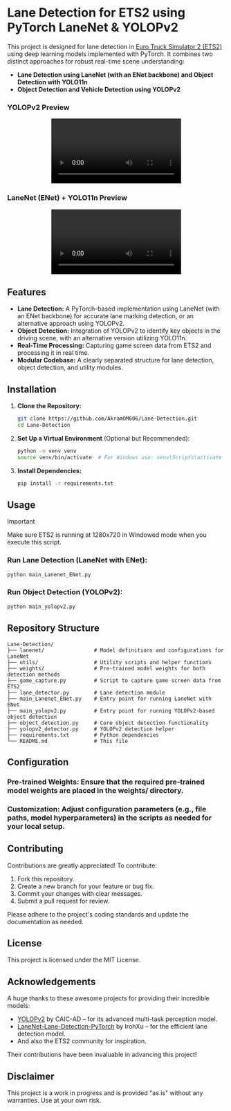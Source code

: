 # Lane Detection for ETS2 using PyTorch LaneNet & YOLOPv2

This project is designed for lane detection in [Euro Truck Simulator 2 (ETS2)](https://store.steampowered.com/app/227300/Euro_Truck_Simulator_2/) using deep learning models implemented with PyTorch. It combines two distinct approaches for robust real-time scene understanding:
- **Lane Detection using LaneNet (with an ENet backbone) and Object Detection with YOLO11n**
- **Object Detection and Vehicle Detection using YOLOPv2**

### YOLOPv2 Preview
<p align="center">
   <video src="https://github.com/user-attachments/assets/0c8163ea-4d15-4092-aec0-a8da361e1189" controls></video>
</p>

### LaneNet (ENet) + YOLO11n Preview
<p align="center">
   <video src="https://github.com/user-attachments/assets/be79d4ce-5875-4474-8a18-65122f50bbc6" controls></video>
</p>

## Features

- **Lane Detection:** A PyTorch-based implementation using LaneNet (with an ENet backbone) for accurate lane marking detection, or an alternative approach using YOLOPv2.
- **Object Detection:** Integration of YOLOPv2 to identify key objects in the driving scene, with an alternative version utilizing YOLO11n.
- **Real-Time Processing:** Capturing game screen data from ETS2 and processing it in real time.
- **Modular Codebase:** A clearly separated structure for lane detection, object detection, and utility modules.

## Installation

1. **Clone the Repository:**
   ```bash
   git clone https://github.com/AkramOM606/Lane-Detection.git
   cd Lane-Detection
2. **Set Up a Virtual Environment** (Optional but Recommended):
   ```bash
   python -m venv venv
   source venv/bin/activate  # For Windows use: venv\Scripts\activate
   ```
3. **Install Dependencies:**
   ```bash
   pip install -r requirements.txt
   ```

## Usage

> [!IMPORTANT]
> Make sure ETS2 is running at 1280x720 in Windowed mode when you execute this script.

### Run Lane Detection (LaneNet with ENet):

```bash
python main_Lanenet_ENet.py
```

### Run Object Detection (YOLOPv2):

```bash
python main_yolopv2.py
```

## Repository Structure
```
Lane-Detection/
├── lanenet/                # Model definitions and configurations for LaneNet
├── utils/                  # Utility scripts and helper functions
├── weights/                # Pre-trained model weights for both detection methods
├── game_capture.py         # Script to capture game screen data from ETS2
├── lane_detector.py        # Lane detection module
├── main_Lanenet_ENet.py    # Entry point for running LaneNet with ENet
├── main_yolopv2.py         # Entry point for running YOLOPv2-based object detection
├── object_detection.py     # Core object detection functionality
├── yolopv2_detector.py     # YOLOPv2 detection helper
├── requirements.txt        # Python dependencies
└── README.md               # This file
```

## Configuration
### Pre-trained Weights: Ensure that the required pre-trained model weights are placed in the weights/ directory.
### Customization: Adjust configuration parameters (e.g., file paths, model hyperparameters) in the scripts as needed for your local setup.

## Contributing
Contributions are greatly appreciated! To contribute:

1. Fork this repository.
2. Create a new branch for your feature or bug fix.
3. Commit your changes with clear messages.
4. Submit a pull request for review.

Please adhere to the project's coding standards and update the documentation as needed.

## License
This project is licensed under the MIT License.

## Acknowledgements
A huge thanks to these awesome projects for providing their incredible models:

- [YOLOPv2](https://github.com/CAIC-AD/YOLOPv2) by CAIC-AD – for its advanced multi-task perception model.
- [LaneNet-Lane-Detection-PyTorch](https://github.com/IrohXu/lanenet-lane-detection-pytorch) by IrohXu – for the efficient lane detection model.
- And also the ETS2 community for inspiration.

Their contributions have been invaluable in advancing this project!

## Disclaimer
This project is a work in progress and is provided "as is" without any warranties. Use at your own risk.
